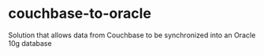 couchbase-to-oracle
===================

Solution that allows data from Couchbase to be synchronized into an Oracle 10g database
